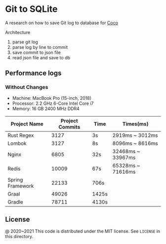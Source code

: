 # Git to SQLite

A research on how to save Git log to database for [Coco](https://github.com/inherd/coco)

Architecture

1. parse git log
2. parse log by line to commit
3. save commit to json file
4. read json file and save to db

## Performance logs

### Without Changes

- Machine: MacBook Pro (15-inch, 2018)
- Processor: 2.2 GHz 6-Core Intel Core i7
- Memory: 16 GB 2400 MHz DDR4

| Project Name     | Project Commits | Time   | Times(ms)         |
|------------------|-----------------|--------|-------------------|
| Rust Regex       | 3127            | 3s     | 2919ms ~ 3012ms   |
| Lombok           | 3127            | 8s     | 8096ms ~ 8616ms   |
| Nginx            | 6805            | 32s    | 32468ms ~ 33967ms |
| Redis            | 10009           | 67s    | 65328ms ~ 71616ms |
| Spring Framework | 22133           | 706s   |                   |
| Graal            | 49026           | 1425s  |                   |
| Gradle           | 78711           | 4130s  |                   |


License
---

@ 2020~2021 This code is distributed under the MIT license. See `LICENSE` in this directory.
